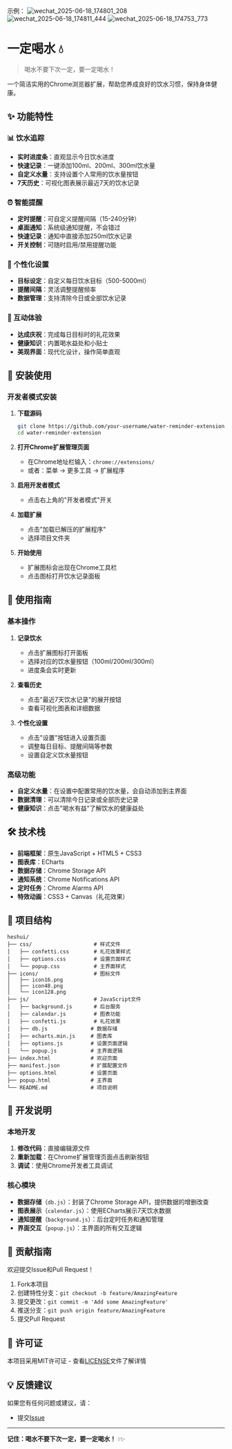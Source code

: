 示例：
![wechat_2025-06-18_174801_208](https://github.com/user-attachments/assets/5b60020d-98a2-4dc6-9862-d69ce35cfdd4)
![wechat_2025-06-18_174811_444](https://github.com/user-attachments/assets/d6da40b4-f549-4e1d-8df4-d40228143044)
![wechat_2025-06-18_174753_773](https://github.com/user-attachments/assets/6bf9b76a-31a8-434e-b398-309bab6f5aba)

# 一定喝水 💧

> 喝水不要下次一定，要一定喝水！

一个简洁实用的Chrome浏览器扩展，帮助您养成良好的饮水习惯，保持身体健康。

## ✨ 功能特性

### 📊 饮水追踪
- **实时进度条**：直观显示今日饮水进度
- **快速记录**：一键添加100ml、200ml、300ml饮水量
- **自定义水量**：支持设置个人常用的饮水量按钮
- **7天历史**：可视化图表展示最近7天的饮水记录

### ⏰ 智能提醒
- **定时提醒**：可自定义提醒间隔（15-240分钟）
- **桌面通知**：系统级通知提醒，不会错过
- **快速记录**：通知中直接添加250ml饮水记录
- **开关控制**：可随时启用/禁用提醒功能

### 🎯 个性化设置
- **目标设定**：自定义每日饮水目标（500-5000ml）
- **提醒间隔**：灵活调整提醒频率
- **数据管理**：支持清除今日或全部饮水记录

### 🎉 互动体验
- **达成庆祝**：完成每日目标时的礼花效果
- **健康知识**：内置喝水益处和小贴士
- **美观界面**：现代化设计，操作简单直观

## 🚀 安装使用

### 开发者模式安装

1. **下载源码**
   ```bash
   git clone https://github.com/your-username/water-reminder-extension.git
   cd water-reminder-extension
   ```

2. **打开Chrome扩展管理页面**
   - 在Chrome地址栏输入：`chrome://extensions/`
   - 或者：菜单 → 更多工具 → 扩展程序

3. **启用开发者模式**
   - 点击右上角的"开发者模式"开关

4. **加载扩展**
   - 点击"加载已解压的扩展程序"
   - 选择项目文件夹

5. **开始使用**
   - 扩展图标会出现在Chrome工具栏
   - 点击图标打开饮水记录面板

## 📱 使用指南

### 基本操作

1. **记录饮水**
   - 点击扩展图标打开面板
   - 选择对应的饮水量按钮（100ml/200ml/300ml）
   - 进度条会实时更新

2. **查看历史**
   - 点击"最近7天饮水记录"的展开按钮
   - 查看可视化图表和详细数据

3. **个性化设置**
   - 点击"设置"按钮进入设置页面
   - 调整每日目标、提醒间隔等参数
   - 设置自定义饮水量按钮

### 高级功能

- **自定义水量**：在设置中配置常用的饮水量，会自动添加到主界面
- **数据清理**：可以清除今日记录或全部历史记录
- **健康知识**：点击"喝水有益"了解饮水的健康益处

## 🛠️ 技术栈

- **前端框架**：原生JavaScript + HTML5 + CSS3
- **图表库**：ECharts
- **数据存储**：Chrome Storage API
- **通知系统**：Chrome Notifications API
- **定时任务**：Chrome Alarms API
- **特效动画**：CSS3 + Canvas（礼花效果）

## 📁 项目结构

```
heshui/
├── css/                    # 样式文件
│   ├── confetti.css        # 礼花效果样式
│   ├── options.css         # 设置页面样式
│   └── popup.css           # 主界面样式
├── icons/                  # 图标文件
│   ├── icon16.png
│   ├── icon48.png
│   └── icon128.png
├── js/                     # JavaScript文件
│   ├── background.js       # 后台服务
│   ├── calendar.js         # 图表功能
│   ├── confetti.js         # 礼花效果
│   ├── db.js              # 数据存储
│   ├── echarts.min.js     # 图表库
│   ├── options.js         # 设置页面逻辑
│   └── popup.js           # 主界面逻辑
├── index.html             # 欢迎页面
├── manifest.json          # 扩展配置文件
├── options.html           # 设置页面
├── popup.html             # 主界面
└── README.md              # 项目说明
```

## 🔧 开发说明

### 本地开发

1. **修改代码**：直接编辑源文件
2. **重新加载**：在Chrome扩展管理页面点击刷新按钮
3. **调试**：使用Chrome开发者工具调试

### 核心模块

- **数据存储**（`db.js`）：封装了Chrome Storage API，提供数据的增删改查
- **图表展示**（`calendar.js`）：使用ECharts展示7天饮水数据
- **通知提醒**（`background.js`）：后台定时任务和通知管理
- **界面交互**（`popup.js`）：主界面的所有交互逻辑

## 🤝 贡献指南

欢迎提交Issue和Pull Request！

1. Fork本项目
2. 创建特性分支：`git checkout -b feature/AmazingFeature`
3. 提交更改：`git commit -m 'Add some AmazingFeature'`
4. 推送分支：`git push origin feature/AmazingFeature`
5. 提交Pull Request

## 📄 许可证

本项目采用MIT许可证 - 查看[LICENSE](LICENSE)文件了解详情

## 💡 反馈建议

如果您有任何问题或建议，请：

- 提交[Issue](https://github.com/liutingfenga/WaterWake-Extend/issues)

---

**记住：喝水不要下次一定，要一定喝水！** 💧✨
